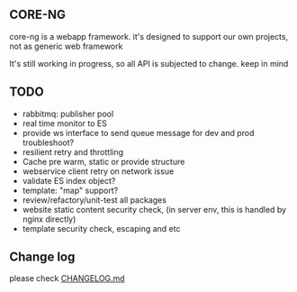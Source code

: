 ## CORE-NG
core-ng is a webapp framework. it's designed to support our own projects, not as generic web framework

It's still working in progress, so all API is subjected to change. keep in mind

## TODO
* rabbitmq: publisher pool
* real time monitor to ES
* provide ws interface to send queue message for dev and prod troubleshoot?
* resilient retry and throttling
* Cache pre warm, static or provide structure
* webservice client retry on network issue
* validate ES index object?
* template: "map" support?
* review/refactory/unit-test all packages
* website static content security check, (in server env, this is handled by nginx directly)
* template security check, escaping and etc

## Change log
please check [CHANGELOG.md](CHANGELOG.md)

